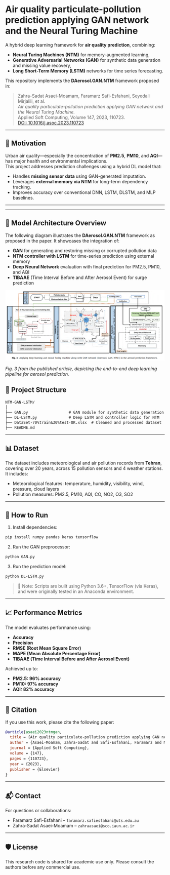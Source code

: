
# Air quality particulate-pollution prediction applying GAN network and the Neural Turing Machine

A hybrid deep learning framework for **air quality prediction**, combining:
- **Neural Turing Machines (NTM)** for memory-augmented learning,
- **Generative Adversarial Networks (GAN)** for synthetic data generation and missing value recovery,
- **Long Short-Term Memory (LSTM)** networks for time series forecasting.

This repository implements the **DAerosol.GAN.NTM** framework proposed in:

> Zahra-Sadat Asaei-Moamam, Faramarz Safi-Esfahani, Seyedali Mirjalili, et al.  
> *Air quality particulate-pollution prediction applying GAN network and the Neural Turing Machine.*  
> Applied Soft Computing, Volume 147, 2023, 110723.  
> [DOI: 10.1016/j.asoc.2023.110723](https://doi.org/10.1016/j.asoc.2023.110723)

---

## 🧠 Motivation

Urban air quality—especially the concentration of **PM2.5**, **PM10**, and **AQI**—has major health and environmental implications.  
This project addresses prediction challenges using a hybrid DL model that:

- Handles **missing sensor data** using GAN-generated imputation.
- Leverages **external memory via NTM** for long-term dependency tracking.
- Improves accuracy over conventional DNN, LSTM, DLSTM, and MLP baselines.

---


---

## 🧬 Model Architecture Overview

The following diagram illustrates the **DAerosol.GAN.NTM** framework as proposed in the paper. It showcases the integration of:

- **GAN** for generating and restoring missing or corrupted pollution data
- **NTM controller with LSTM** for time-series prediction using external memory
- **Deep Neural Network** evaluation with final prediction for PM2.5, PM10, and AQI
- **TIBAAE** (Time Interval Before and After Aerosol Event) for surge prediction

![DAerosol.GAN.NTM Framework](framework-diagram.png)

*Fig. 3 from the published article, depicting the end-to-end deep learning pipeline for aerosol prediction.*


## 📁 Project Structure

```
NTM-GAN-LSTM/
│
├── GAN.py                  # GAN module for synthetic data generation
├── DL-LSTM.py              # Deep LSTM and controller logic for NTM
├── DataSet-70%train&30%test-OK.xlsx  # Cleaned and processed dataset
├── README.md
```

---

## 📊 Dataset

The dataset includes meteorological and air pollution records from **Tehran**, covering over 20 years, across 15 pollution sensors and 4 weather stations. It includes:

- Meteorological features: temperature, humidity, visibility, wind, pressure, cloud layers
- Pollution measures: PM2.5, PM10, AQI, CO, NO2, O3, SO2

---

## 🚀 How to Run

1. Install dependencies:
```bash
pip install numpy pandas keras tensorflow
```

2. Run the GAN preprocessor:
```bash
python GAN.py
```

3. Run the prediction model:
```bash
python DL-LSTM.py
```

> 📝 Note: Scripts are built using Python 3.6+, TensorFlow (via Keras), and were originally tested in an Anaconda environment.

---

## 📈 Performance Metrics

The model evaluates performance using:
- **Accuracy**
- **Precision**
- **RMSE (Root Mean Square Error)**
- **MAPE (Mean Absolute Percentage Error)**
- **TIBAAE (Time Interval Before and After Aerosol Event)**

Achieved up to:
- **PM2.5: 96% accuracy**
- **PM10: 97% accuracy**
- **AQI: 82% accuracy**

---

## 📌 Citation

If you use this work, please cite the following paper:

```bibtex
@article{asaei2023ntmgan,
  title = {Air quality particulate-pollution prediction applying GAN network and the Neural Turing Machine},
  author = {Asaei-Moamam, Zahra-Sadat and Safi-Esfahani, Faramarz and Mirjalili, Seyedali and Mohammadpour, Reza and Nadimi-Shahraki, Mohamad-Hosein},
  journal = {Applied Soft Computing},
  volume = {147},
  pages = {110723},
  year = {2023},
  publisher = {Elsevier}
}
```

---

## 📬 Contact

For questions or collaborations:

- Faramarz Safi-Esfahani – `faramarz.safiesfahani@uts.edu.au`
- Zahra-Sadat Asaei-Moamam – `zahraasaei@sco.iaun.ac.ir`  

---

## 🛡 License

This research code is shared for academic use only. Please consult the authors before any commercial use.
